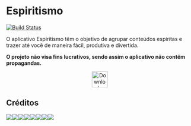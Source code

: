 Espiritismo
======================
[![Build Status](https://travis-ci.org/LVCarnevalli/Espiritismo.svg?branch=master)](https://travis-ci.org/LVCarnevalli/Espiritismo)

O aplicativo Espiritismo têm o objetivo de agrupar conteúdos espíritas e trazer até você de maneira fácil, produtiva e divertida.

**O projeto não visa fins lucrativos, sendo assim o aplicativo não contêm propagandas.**

<p align="center">
    <a href="https://play.google.com/store/apps/details?id=br.verdi.espiritismo">
      <img alt="Download on Google Play" src="https://play.google.com/intl/en_us/badges/images/badge_new.png" height=43>
    </a>
</p>

## Créditos
[![](https://sourcerer.io/fame/LVCarnevalli/LVCarnevalli/espiritismo/images/0)](https://sourcerer.io/fame/LVCarnevalli/LVCarnevalli/espiritismo/links/0)[![](https://sourcerer.io/fame/LVCarnevalli/LVCarnevalli/espiritismo/images/1)](https://sourcerer.io/fame/LVCarnevalli/LVCarnevalli/espiritismo/links/1)[![](https://sourcerer.io/fame/LVCarnevalli/LVCarnevalli/espiritismo/images/2)](https://sourcerer.io/fame/LVCarnevalli/LVCarnevalli/espiritismo/links/2)[![](https://sourcerer.io/fame/LVCarnevalli/LVCarnevalli/espiritismo/images/3)](https://sourcerer.io/fame/LVCarnevalli/LVCarnevalli/espiritismo/links/3)[![](https://sourcerer.io/fame/LVCarnevalli/LVCarnevalli/espiritismo/images/4)](https://sourcerer.io/fame/LVCarnevalli/LVCarnevalli/espiritismo/links/4)[![](https://sourcerer.io/fame/LVCarnevalli/LVCarnevalli/espiritismo/images/5)](https://sourcerer.io/fame/LVCarnevalli/LVCarnevalli/espiritismo/links/5)[![](https://sourcerer.io/fame/LVCarnevalli/LVCarnevalli/espiritismo/images/6)](https://sourcerer.io/fame/LVCarnevalli/LVCarnevalli/espiritismo/links/6)[![](https://sourcerer.io/fame/LVCarnevalli/LVCarnevalli/espiritismo/images/7)](https://sourcerer.io/fame/LVCarnevalli/LVCarnevalli/espiritismo/links/7)
